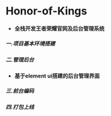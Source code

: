 # 						Honor-of-Kings
- **全栈开发王者荣耀官网及后台管理系统**

##### 一.项目基本环境搭建

##### 二.管理后台

- **基于element ui搭建的后台管理界面**

##### 三.前台编码

##### 四.打包上线

